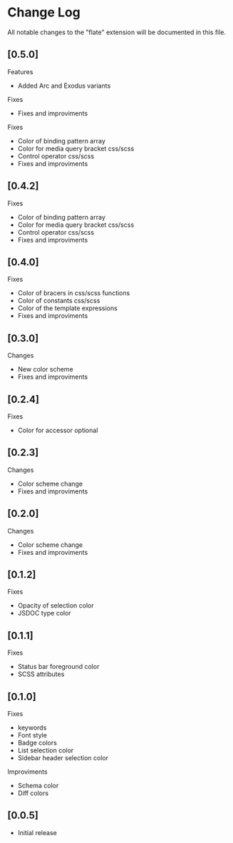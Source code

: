 # Change Log

All notable changes to the "flate" extension will be documented in this file.

## [0.5.0]

Features

- Added Arc and Exodus variants

Fixes

- Fixes and improviments

Fixes

- Color of binding pattern array
- Color for media query bracket css/scss
- Control operator css/scss
- Fixes and improviments

## [0.4.2]

Fixes

- Color of binding pattern array
- Color for media query bracket css/scss
- Control operator css/scss
- Fixes and improviments

## [0.4.0]

Fixes

- Color of bracers in css/scss functions
- Color of constants css/scss
- Color of the template expressions
- Fixes and improviments

## [0.3.0]

Changes

- New color scheme
- Fixes and improviments

## [0.2.4]

Fixes

- Color for accessor optional

## [0.2.3]

Changes

- Color scheme change
- Fixes and improviments

## [0.2.0]

Changes

- Color scheme change
- Fixes and improviments

## [0.1.2]

Fixes

- Opacity of selection color
- JSDOC type color

## [0.1.1]

Fixes

- Status bar foreground color
- SCSS attributes

## [0.1.0]

Fixes

- keywords
- Font style
- Badge colors
- List selection color
- Sidebar header selection color

Improviments

- Schema color
- Diff colors

## [0.0.5]

- Initial release
